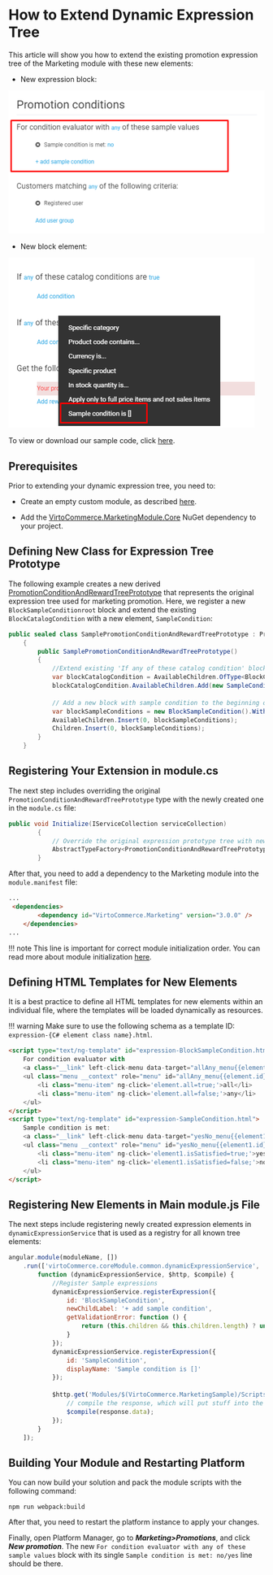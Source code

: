 ﻿# How to Extend Dynamic Expression Tree

This article will show you how to extend the existing promotion expression tree of the Marketing module with these new elements:

+ New expression block:

![New expression block](media/09-new-expression-block.png)

+ New block element:

![New block element](media/10-new-block-element.png)

To view or download our sample code, click [here](https://github.com/VirtoCommerce/vc-module-marketing/tree/dev/samples/VirtoCommerce.MarketingSampleModule.Web).

## Prerequisites
Prior to extending your dynamic expression tree, you need to:

+ Create an empty custom module, as described [here](https://docs.virtocommerce.org/new/dev_docs/Tutorials-and-How-tos/Tutorials/creating-custom-module/).
    
-   Add the [VirtoCommerce.MarketingModule.Core](https://www.nuget.org/packages/VirtoCommerce.MarketingModule.Core) NuGet dependency to your project.

## Defining New Class for Expression Tree Prototype
The following example creates a new derived [PromotionConditionAndRewardTreePrototype](https://github.com/VirtoCommerce/vc-module-marketing/blob/dev/src/VirtoCommerce.MarketingModule.Core/Model/Promotions/PromotionConditionAndRewardTreePrototype.cs) that represents the original expression tree used for marketing promotion. Here, we register a new `BlockSampleConditionroot` block and extend the existing `BlockCatalogCondition` with a new element, `SampleCondition`:

``` csharp title="SamplePromotionConditionAndRewardTreePrototype.cs"
public sealed class SamplePromotionConditionAndRewardTreePrototype : PromotionConditionAndRewardTreePrototype
    {
        public SamplePromotionConditionAndRewardTreePrototype()
        {
            //Extend existing 'If any of these catalog condition' block with a new condition element
            var blockCatalogCondition = AvailableChildren.OfType<BlockCatalogCondition>().FirstOrDefault();
            blockCatalogCondition.AvailableChildren.Add(new SampleCondition());

            // Add a new block with sample condition to the beginning of the tree
            var blockSampleConditions = new BlockSampleCondition().WithAvailConditions(new SampleCondition());
            AvailableChildren.Insert(0, blockSampleConditions);
            Children.Insert(0, blockSampleConditions);
        }
    }
```

## Registering Your Extension in module.cs
The next step includes overriding the original `PromotionConditionAndRewardTreePrototype` type with the newly created one in the `module.cs` file:

``` csharp title="module.cs"
public void Initialize(IServiceCollection serviceCollection)
        {
            // Override the original expression prototype tree with new type
            AbstractTypeFactory<PromotionConditionAndRewardTreePrototype>.OverrideType<PromotionConditionAndRewardTreePrototype, SamplePromotionConditionAndRewardTreePrototype>();
        }
```

After that, you need to add a dependency to the Marketing module into the `module.manifest` file:

``` html title="module.manifest"
...
 <dependencies>
        <dependency id="VirtoCommerce.Marketing" version="3.0.0" />
    </dependencies>
...
```

!!! note
	This line is important for correct module initialization order. You can read more about module initialization [here](https://docs.virtocommerce.org/new/dev_docs/Fundamentals/Modularity/04-loading-modules-into-app-process/#creating-solution-from-template).

## Defining HTML Templates for New Elements

It is a best practice to define all HTML templates for new elements within an individual file, where the templates will be loaded dynamically as resources.

!!! warning
	Make sure to use the following schema as a template ID: `expression-{C# element class name}.html`.

``` html title="Scripts/all-templates.js"
<script type="text/ng-template" id="expression-BlockSampleCondition.html">
    For condition evaluator with
    <a class="__link" left-click-menu data-target="allAny_menu{{element.id}}">{{element.all | boolToValue:'all':'any'}}</a> of these sample values
    <ul class="menu __context" role="menu" id="allAny_menu{{element.id}}">
        <li class="menu-item" ng-click='element.all=true;'>all</li>
        <li class="menu-item" ng-click='element.all=false;'>any</li>
    </ul>
</script>
<script type="text/ng-template" id="expression-SampleCondition.html">
    Sample condition is met: 
    <a class="__link" left-click-menu data-target="yesNo_menu{{element1.id}}">{{element1.isSatisfied | boolToValue:'yes':'no'}}</a>
    <ul class="menu __context" role="menu" id="yesNo_menu{{element1.id}}">
        <li class="menu-item" ng-click='element1.isSatisfied=true;'>yes</li>
        <li class="menu-item" ng-click='element1.isSatisfied=false;'>no</li>
    </ul>
</script>
```

## Registering New Elements in Main module.js File
The next steps include registering newly created expression elements in `dynamicExpressionService` that is used as a registry for all known tree elements:

``` js title="Script/module.js"
angular.module(moduleName, [])
    .run(['virtoCommerce.coreModule.common.dynamicExpressionService', '$http', '$compile',
        function (dynamicExpressionService, $http, $compile) {
            //Register Sample expressions
            dynamicExpressionService.registerExpression({
                id: 'BlockSampleCondition',
                newChildLabel: '+ add sample condition',
                getValidationError: function () {
                    return (this.children && this.children.length) ? undefined : 'Promotion requires at least one eligibility';
                }
            });
            dynamicExpressionService.registerExpression({
                id: 'SampleCondition',
                displayName: 'Sample condition is []'
            });

            $http.get('Modules/$(VirtoCommerce.MarketingSample)/Scripts/all-templates.html').then(function (response) {
                // compile the response, which will put stuff into the cache
                $compile(response.data);
            });
        }
    ]);
```

## Building Your Module and Restarting Platform

You can now build your solution and pack the module scripts with the following command:

``` console
npm run webpack:build
```

After that, you need to restart the platform instance to apply your changes.

Finally, open Platform Manager, go to ***Marketing>Promotions***, and click ***New promotion***. The new `For condition evaluator with any of these sample values` block with its single `Sample condition is met: no/yes` line should be there.
